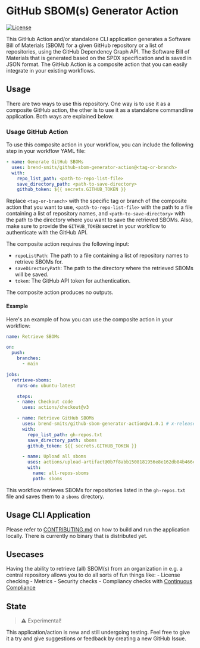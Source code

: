 # GitHub SBOM(s) Generator Action

[![License](https://img.shields.io/badge/license-MIT-blue.svg)](LICENSE)

This GitHub Action and/or standalone CLI application generates a Software Bill of Materials (SBOM) for a given GitHub repository or a list of repositories, using the GitHub Dependency Graph API.
The Software Bill of Materials that is generated based on the SPDX specification and is saved in JSON format.
The GitHub Action is a composite action that you can easily integrate in your existing workflows.

## Usage

There are two ways to use this repository. One way is to use it as a composite GitHub action, the other is to use it as a standalone commandline application.
Both ways are explained below.

### Usage GitHub Action

To use this composite action in your workflow, you can include the following step in your workflow YAML file:

```yaml
- name: Generate GitHub SBOMs
  uses: brend-smits/github-sbom-generator-action@<tag-or-branch>
  with:
    repo_list_path: <path-to-repo-list-file>
    save_directory_path: <path-to-save-directory>
    github_token: ${{ secrets.GITHUB_TOKEN }}
```

Replace `<tag-or-branch>` with the specific tag or branch of the composite action that you want to use, `<path-to-repo-list-file>` with the path to a file containing a list of repository names, and `<path-to-save-directory>` with the path to the directory where you want to save the retrieved SBOMs. Also, make sure to provide the `GITHUB_TOKEN` secret in your workflow to authenticate with the GitHub API.

The composite action requires the following input:

- `repoListPath`: The path to a file containing a list of repository names to retrieve SBOMs for.
- `saveDirectoryPath`: The path to the directory where the retrieved SBOMs will be saved.
- `token`: The GitHub API token for authentication.

The composite action produces no outputs.

#### Example

Here's an example of how you can use the composite action in your workflow:

```YAML
name: Retrieve SBOMs

on:
  push:
    branches:
      - main

jobs:
  retrieve-sboms:
    runs-on: ubuntu-latest

    steps:
    - name: Checkout code
      uses: actions/checkout@v3

    - name: Retrieve GitHub SBOMs
      uses: brend-smits/github-sbom-generator-action@v1.0.1 # x-release-please-version
      with:
        repo_list_path: gh-repos.txt
        save_directory_path: sboms
        github_token: ${{ secrets.GITHUB_TOKEN }}

      - name: Upload all sboms
        uses: actions/upload-artifact@0b7f8abb1508181956e8e162db84b466c27e18ce
        with:
          name: all-repos-sboms
          path: sboms
```

This workflow retrieves SBOMs for repositories listed in the `gh-repos.txt` file and saves them to a `sboms` directory.

## Usage CLI Application

Please refer to [CONTRIBUTING.md](./CONTRIBUTING.md) on how to build and run the application locally. There is currently no binary that is distributed yet.

## Usecases

Having the ability to retrieve (all) SBOM(s) from an organization in e.g. a central repository allows you to do all sorts of fun things like:
    - License checking
    - Metrics
    - Security checks
    - Compliancy checks with [Continuous Compliance](https://github.com/philips-labs/continuous-compliance-action)

## State

> :warning: Experimental!

This application/action is new and still undergoing testing. Feel free to give it a try and give suggestions or feedback by creating a new GitHub Issue.
